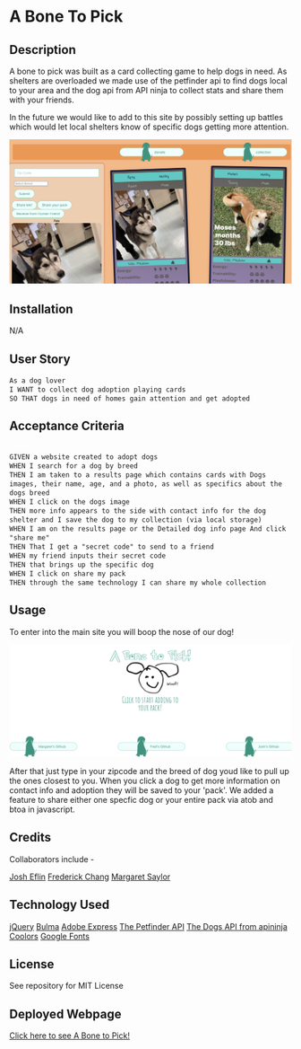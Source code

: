 # A Bone To Pick

## Description

A bone to pick was built as a card collecting game to help dogs in need. As shelters are overloaded we made use of the petfinder api to find dogs local to your area and the dog api from API ninja to collect stats and share them with your friends. 

In the future we would like to add to this site by possibly setting up battles which would let local shelters know of specific dogs getting more attention. 

![screenshot of landing page](assets/images/landing%20page%20screenshot.png)


## Installation

N/A

## User Story

```
As a dog lover
I WANT to collect dog adoption playing cards
SO THAT dogs in need of homes gain attention and get adopted

```

## Acceptance Criteria

```

GIVEN a website created to adopt dogs
WHEN I search for a dog by breed 
THEN I am taken to a results page which contains cards with Dogs images, their name, age, and a photo, as well as specifics about the dogs breed
WHEN I click on the dogs image
THEN more info appears to the side with contact info for the dog shelter and I save the dog to my collection (via local storage)
WHEN I am on the results page or the Detailed dog info page And click "share me"
THEN That I get a "secret code" to send to a friend
WHEN my friend inputs their secret code
THEN that brings up the specific dog
WHEN I click on share my pack
THEN through the same technology I can share my whole collection

```

## Usage

To enter into the main site you will boop the nose of our dog!

![screenshot of homepage](assets/images/homepage%20screenshot.png)

After that just type in your zipcode and the breed of dog youd like to pull up the ones closest to you. When you click a dog to get more information on contact info and adoption they will be saved to your 'pack'. We added a feature to share either one specfic dog or your entire pack via atob and btoa in javascript. 

## Credits

Collaborators include -

[Josh Eflin](https://github.com/JoshEflin)
[Frederick Chang](https://github.com/LearnedDr)
[Margaret Saylor](https://github.com/msaylorphila)

## Technology Used

[jQuery](https://jquery.com)
[Bulma](https://bulma.io)
[Adobe Express](https://adobe.com/express)
[The Petfinder API](https://www.petfinder.com/developers/v2/docs/)
[The Dogs API from apininja](https://api-ninjas.com/api/dogs)
[Coolors](https://coolors.co)
[Google Fonts](https://fonts.google.com)

## License

See repository for MIT License

## Deployed Webpage

[Click here to see A Bone to Pick!](https://msaylorphila.github.io/A-Bone-To-Pick/)